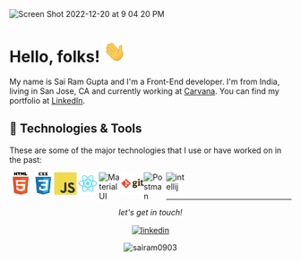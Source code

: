<img width="1133" alt="Screen Shot 2022-12-20 at 9 04 20 PM" src="https://user-images.githubusercontent.com/8981107/208829594-3f33743b-b107-4b5c-acf7-93e1ca22d5fb.png">



# Hello, folks! <img src="https://raw.githubusercontent.com/promathieuthiry/promathieuthiry/master/wave.gif" width="40px">
My name is Sai Ram Gupta and I'm a Front-End developer. I'm from India, living in San Jose, CA and currently working at <a href="https://carvana.com" target="blank">Carvana</a>. You can find my portfolio at <a href="https://www.linkedin.com/in/sairamgupta/" target="_blank">LinkedIn</a>.

## 🔧 Technologies & Tools
These are some of the major technologies that I use or have worked on in the past:

<img align="left" alt="HTML" width="40px" src="https://raw.githubusercontent.com/github/explore/80688e429a7d4ef2fca1e82350fe8e3517d3494d/topics/html/html.png" />
<img align="left" alt="CSS" width="40px" src="https://raw.githubusercontent.com/github/explore/80688e429a7d4ef2fca1e82350fe8e3517d3494d/topics/css/css.png" />
<img align="left" alt="Javascript" width="40px" src="https://raw.githubusercontent.com/github/explore/80688e429a7d4ef2fca1e82350fe8e3517d3494d/topics/javascript/javascript.png" />
<img align="left" alt="React" width="40px" src="https://raw.githubusercontent.com/github/explore/80688e429a7d4ef2fca1e82350fe8e3517d3494d/topics/react/react.png" />
<img align="left" alt="Material UI" width="40px" src="https://cdn.worldvectorlogo.com/logos/material-ui-1.svg" />
<img align="left" alt="Git" width="40px" src="https://raw.githubusercontent.com/github/explore/80688e429a7d4ef2fca1e82350fe8e3517d3494d/topics/git/git.png" />
<img align="left" alt="Postman" width="40px" src="https://icon-library.com/images/postman-icon/postman-icon-6.jpg" />
<img align="left" alt="intellij" width="40px" src="https://resources.jetbrains.com/storage/products/webstorm/img/meta/webstorm_logo_300x300.png" />  <br/>
<br/>
     
***    

<em><p align="center">let's get in touch!</p></em>
<p align="center">
<a href="https://www.linkedin.com/in/sairamgupta/" target="_blank"><img align="center" alt="linkedin" src="https://img.shields.io/badge/LinkedIn-0077B5?style=for-the-badge&logo=linkedin&logoColor=white" /></a>
</p>

<p align="center"> <img src="https://komarev.com/ghpvc/?username=sairam0903&label=Profile%20views&color=0e75b6&style=flat" alt="sairam0903" /> </p>
